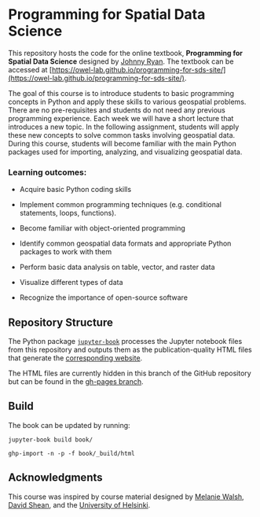 # Programming for Spatial Data Science

This repository hosts the code for the online textbook, **Programming for Spatial Data Science** designed by [Johnny Ryan](https://www.johnny-ryan.com/). The textbook can be accessed at [https://owel-lab.github.io/programming-for-sds-site/](https://owel-lab.github.io/programming-for-sds-site/). 

The goal of this course is to introduce students to basic programming concepts in Python and apply these skills to various geospatial problems. There are no pre-requisites and students do not need any previous programming experience. Each week we will have a short lecture that introduces a new topic. In the following assignment, students will apply these new concepts to solve common tasks involving geospatial data. During this course, students will become familiar with the main Python packages used for importing, analyzing, and visualizing geospatial data.

### Learning outcomes:

* Acquire basic Python coding skills

* Implement common programming techniques (e.g. conditional statements, loops, functions).

* Become familiar with object-oriented programming

* Identify common geospatial data formats and appropriate Python packages to work with them

* Perform basic data analysis on table, vector, and raster data

* Visualize different types of data

* Recognize the importance of open-source software

## Repository Structure

The Python package [`jupyter-book`](https://jupyterbook.org/intro.html#install-jupyter-book) processes the Jupyter notebook files from this repository and outputs them as the publication-quality HTML files that generate the [corresponding website](https://owel-lab.github.io/programming-for-sds-site/).

The HTML files are currently hidden in this branch of the GitHub repository but can be found in the [gh-pages branch](https://github.com/owel-lab/programming-for-sds-site/tree/gh-pages).

## Build

The book can be updated by running:

`jupyter-book build book/`

`ghp-import -n -p -f book/_build/html`

## Acknowledgments

This course was inspired by course material designed by [Melanie Walsh](https://melaniewalsh.github.io/Intro-Cultural-Analytics/welcome.html), [David Shean](https://github.com/UW-GDA/gda_course_2021), and the [University of Helsinki](https://geo-python-site.readthedocs.io/en/latest/). 





